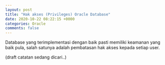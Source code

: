 ```yaml
---
layout: post
title: "Hak akses (Privileges) Oracle Database"
date: 2020-10-22 08:22:15 +0000
categories: Oracle
comments: false
---
```

Database yang terimplementasi dengan baik pasti memiliki keamanan yang baik pula, salah satunya adalah pembatasan hak akses kepada setiap user.

(draft catatan sedang dicari..)
